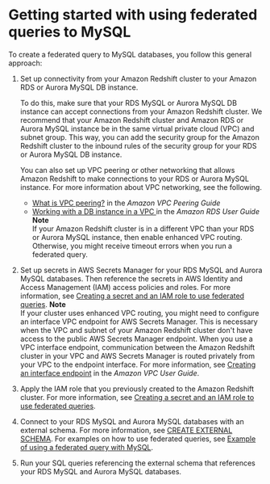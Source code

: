 # Getting started with using federated queries to MySQL<a name="getting-started-federated-mysql"></a>

To create a federated query to MySQL databases, you follow this general approach: 

1. Set up connectivity from your Amazon Redshift cluster to your Amazon RDS or Aurora MySQL DB instance\. 

   To do this, make sure that your RDS MySQL or Aurora MySQL DB instance can accept connections from your Amazon Redshift cluster\. We recommend that your Amazon Redshift cluster and Amazon RDS or Aurora MySQL instance be in the same virtual private cloud \(VPC\) and subnet group\. This way, you can add the security group for the Amazon Redshift cluster to the inbound rules of the security group for your RDS or Aurora MySQL DB instance\. 

   You can also set up VPC peering or other networking that allows Amazon Redshift to make connections to your RDS or Aurora MySQL instance\.  For more information about VPC networking, see the following\. 
   + [What is VPC peering?](https://docs.aws.amazon.com/vpc/latest/peering/what-is-vpc-peering.html) in the *Amazon VPC Peering Guide*
   + [Working with a DB instance in a VPC ](https://docs.aws.amazon.com/AmazonRDS/latest/UserGuide/USER_VPC.WorkingWithRDSInstanceinaVPC.html) in the *Amazon RDS User Guide*
**Note**  
If your Amazon Redshift cluster is in a different VPC than your RDS or Aurora MySQL instance, then enable enhanced VPC routing\. Otherwise, you might receive timeout errors when you run a federated query\. 

1. Set up secrets in AWS Secrets Manager for your RDS MySQL and Aurora MySQL databases\. Then reference the secrets in AWS Identity and Access Management \(IAM\) access policies and roles\. For more information, see [Creating a secret and an IAM role to use federated queries](federated-create-secret-iam-role.md)\. 
**Note**  
If your cluster uses enhanced VPC routing, you might need to configure an interface VPC endpoint for AWS Secrets Manager\. This is necessary when the VPC and subnet of your Amazon Redshift cluster don't have access to the public AWS Secrets Manager endpoint\. When you use a VPC interface endpoint, communication between the Amazon Redshift cluster in your VPC and AWS Secrets Manager is routed privately from your VPC to the endpoint interface\. For more information, see [Creating an interface endpoint](https://docs.aws.amazon.com/vpc/latest/userguide/vpce-interface.html#create-interface-endpoint) in the *Amazon VPC User Guide*\. 

1. Apply the IAM role that you previously created to the Amazon Redshift cluster\. For more information, see [Creating a secret and an IAM role to use federated queries](federated-create-secret-iam-role.md)\.

1. Connect to your RDS MySQL and Aurora MySQL databases with an external schema\. For more information, see [CREATE EXTERNAL SCHEMA](r_CREATE_EXTERNAL_SCHEMA.md)\. For examples on how to use federated queries, see [Example of using a federated query with MySQL](federated_query_example.md#federated_query_example_mysql)\.

1. Run your SQL queries referencing the external schema that references your RDS MySQL and Aurora MySQL databases\. 